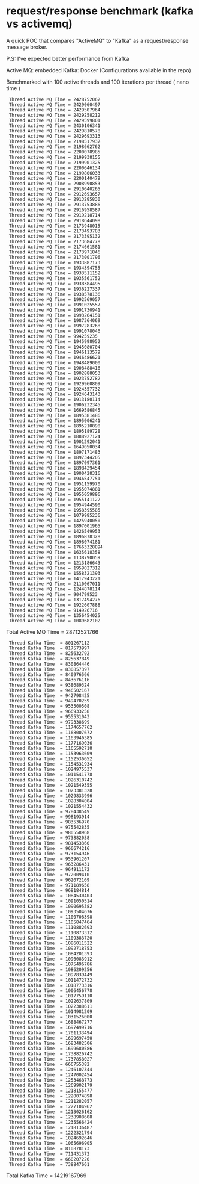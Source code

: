 # request/response benchmark (kafka vs activemq)
A quick POC that compares "ActiveMQ" to "Kafka" as a request/response message broker.


P.S: I've expected better performance from Kafka

Active MQ: embedded
Kafka: Docker (Configurations available in the repo)


Benchmarked with 100 active threads and 100 iterations per thread ( nano time )

	 Thread Active MQ Time = 2428752062
	 Thread Active MQ Time = 2429060497
	 Thread Active MQ Time = 2429507964
	 Thread Active MQ Time = 2429258212
	 Thread Active MQ Time = 2429599801
	 Thread Active MQ Time = 2430106341
	 Thread Active MQ Time = 2429810578
	 Thread Active MQ Time = 2429693313
	 Thread Active MQ Time = 2198517937
	 Thread Active MQ Time = 2198662762
	 Thread Active MQ Time = 2200078985
	 Thread Active MQ Time = 2199938155
	 Thread Active MQ Time = 2199901325
	 Thread Active MQ Time = 2200646134
	 Thread Active MQ Time = 2199806033
	 Thread Active MQ Time = 2200140479
	 Thread Active MQ Time = 2908990853
	 Thread Active MQ Time = 2910640265
	 Thread Active MQ Time = 2912693657
	 Thread Active MQ Time = 2913285830
	 Thread Active MQ Time = 2913753886
	 Thread Active MQ Time = 2916958587
	 Thread Active MQ Time = 2919218714
	 Thread Active MQ Time = 2918644098
	 Thread Active MQ Time = 2173948015
	 Thread Active MQ Time = 2173493783
	 Thread Active MQ Time = 2173395132
	 Thread Active MQ Time = 2173684778
	 Thread Active MQ Time = 2174661581
	 Thread Active MQ Time = 2173971846
	 Thread Active MQ Time = 2173001796
	 Thread Active MQ Time = 1933887173
	 Thread Active MQ Time = 1934394755
	 Thread Active MQ Time = 1933511152
	 Thread Active MQ Time = 1935561752
	 Thread Active MQ Time = 1938384495
	 Thread Active MQ Time = 1936227337
	 Thread Active MQ Time = 1938578136
	 Thread Active MQ Time = 1992569057
	 Thread Active MQ Time = 1991025557
	 Thread Active MQ Time = 1991730941
	 Thread Active MQ Time = 1993264151
	 Thread Active MQ Time = 1987364069
	 Thread Active MQ Time = 1997283268
	 Thread Active MQ Time = 1991078046
	 Thread Active MQ Time = 994259235
	 Thread Active MQ Time = 1945998952
	 Thread Active MQ Time = 1945080704
	 Thread Active MQ Time = 1946113579
	 Thread Active MQ Time = 1946486621
	 Thread Active MQ Time = 1948489000
	 Thread Active MQ Time = 1908488416
	 Thread Active MQ Time = 1902888053
	 Thread Active MQ Time = 1923752782
	 Thread Active MQ Time = 1929960809
	 Thread Active MQ Time = 1924357732
	 Thread Active MQ Time = 1924643143
	 Thread Active MQ Time = 1913180114
	 Thread Active MQ Time = 1906232345
	 Thread Active MQ Time = 1669586845
	 Thread Active MQ Time = 1895381486
	 Thread Active MQ Time = 1895006241
	 Thread Active MQ Time = 1895210090
	 Thread Active MQ Time = 1895189728
	 Thread Active MQ Time = 1888927124
	 Thread Active MQ Time = 1901292041
	 Thread Active MQ Time = 1649050034
	 Thread Active MQ Time = 1897171483
	 Thread Active MQ Time = 1897344205
	 Thread Active MQ Time = 1897097361
	 Thread Active MQ Time = 1898429454
	 Thread Active MQ Time = 1900428316
	 Thread Active MQ Time = 1946547751
	 Thread Active MQ Time = 1951159970
	 Thread Active MQ Time = 1955074881
	 Thread Active MQ Time = 1955059896
	 Thread Active MQ Time = 1955141122
	 Thread Active MQ Time = 1954944590
	 Thread Active MQ Time = 1958395585
	 Thread Active MQ Time = 1079985236
	 Thread Active MQ Time = 1425940050
	 Thread Active MQ Time = 1897001965
	 Thread Active MQ Time = 1426549953
	 Thread Active MQ Time = 1896878328
	 Thread Active MQ Time = 1898074181
	 Thread Active MQ Time = 17663328894
	 Thread Active MQ Time = 1635618358
	 Thread Active MQ Time = 1138790059
	 Thread Active MQ Time = 1213186643
	 Thread Active MQ Time = 1959027312
	 Thread Active MQ Time = 1558321393
	 Thread Active MQ Time = 1417943221
	 Thread Active MQ Time = 2110067011
	 Thread Active MQ Time = 1244878114
	 Thread Active MQ Time = 904799523
	 Thread Active MQ Time = 1317494276
	 Thread Active MQ Time = 1922607888
	 Thread Active MQ Time = 914926716
	 Thread Active MQ Time = 1356454025
	 Thread Active MQ Time = 1089682102

Total Active MQ Time	= 28712521766

	 Thread Kafka Time 	= 801267112
	 Thread Kafka Time 	= 817573997
	 Thread Kafka Time 	= 825632792
	 Thread Kafka Time 	= 825637849
	 Thread Kafka Time 	= 830864446
	 Thread Kafka Time 	= 830857397
	 Thread Kafka Time 	= 840976566
	 Thread Kafka Time 	= 843676116
	 Thread Kafka Time 	= 938689324
	 Thread Kafka Time 	= 946502167
	 Thread Kafka Time 	= 942798425
	 Thread Kafka Time 	= 949470259
	 Thread Kafka Time 	= 953500508
	 Thread Kafka Time 	= 966933258
	 Thread Kafka Time 	= 955531043
	 Thread Kafka Time 	= 979338699
	 Thread Kafka Time 	= 1174657762
	 Thread Kafka Time 	= 1168007672
	 Thread Kafka Time 	= 1163946385
	 Thread Kafka Time 	= 1177169036
	 Thread Kafka Time 	= 1165592718
	 Thread Kafka Time 	= 1153963609
	 Thread Kafka Time 	= 1152536652
	 Thread Kafka Time 	= 1154531934
	 Thread Kafka Time 	= 1024975537
	 Thread Kafka Time 	= 1011541778
	 Thread Kafka Time 	= 1026310742
	 Thread Kafka Time 	= 1021549355
	 Thread Kafka Time 	= 1023381328
	 Thread Kafka Time 	= 1029833996
	 Thread Kafka Time 	= 1028304004
	 Thread Kafka Time 	= 1021554432
	 Thread Kafka Time 	= 978438549
	 Thread Kafka Time 	= 998193914
	 Thread Kafka Time 	= 983536970
	 Thread Kafka Time 	= 975542835
	 Thread Kafka Time 	= 980558968
	 Thread Kafka Time 	= 973882038
	 Thread Kafka Time 	= 981453360
	 Thread Kafka Time 	= 966674216
	 Thread Kafka Time 	= 973154946
	 Thread Kafka Time 	= 953961207
	 Thread Kafka Time 	= 963286431
	 Thread Kafka Time 	= 964911172
	 Thread Kafka Time 	= 972009410
	 Thread Kafka Time 	= 962072169
	 Thread Kafka Time 	= 971189658
	 Thread Kafka Time 	= 968184814
	 Thread Kafka Time 	= 1084530403
	 Thread Kafka Time 	= 1091050514
	 Thread Kafka Time 	= 1090695382
	 Thread Kafka Time 	= 1093504676
	 Thread Kafka Time 	= 1100708398
	 Thread Kafka Time 	= 1105847464
	 Thread Kafka Time 	= 1110882693
	 Thread Kafka Time 	= 1110873312
	 Thread Kafka Time 	= 1109383720
	 Thread Kafka Time 	= 1086011522
	 Thread Kafka Time 	= 1092718753
	 Thread Kafka Time 	= 1084201393
	 Thread Kafka Time 	= 1096083912
	 Thread Kafka Time 	= 1075496786
	 Thread Kafka Time 	= 1086209256
	 Thread Kafka Time 	= 1097839449
	 Thread Kafka Time 	= 1011472732
	 Thread Kafka Time 	= 1018773316
	 Thread Kafka Time 	= 1006456778
	 Thread Kafka Time 	= 1017759110
	 Thread Kafka Time 	= 1022637809
	 Thread Kafka Time 	= 1022388611
	 Thread Kafka Time 	= 1014981209
	 Thread Kafka Time 	= 1031526000
	 Thread Kafka Time 	= 1688467277
	 Thread Kafka Time 	= 1697499716
	 Thread Kafka Time 	= 1701133494
	 Thread Kafka Time 	= 1699697450
	 Thread Kafka Time 	= 1683482506
	 Thread Kafka Time 	= 1699680586
	 Thread Kafka Time 	= 1738826742
	 Thread Kafka Time 	= 1737858027
	 Thread Kafka Time 	= 666755382
	 Thread Kafka Time 	= 1246107344
	 Thread Kafka Time 	= 1247002454
	 Thread Kafka Time 	= 1253468773
	 Thread Kafka Time 	= 1269902179
	 Thread Kafka Time 	= 1218155477
	 Thread Kafka Time 	= 1220074898
	 Thread Kafka Time 	= 1211282057
	 Thread Kafka Time 	= 1227104962
	 Thread Kafka Time 	= 1213026162
	 Thread Kafka Time 	= 1238908608
	 Thread Kafka Time 	= 1235566424
	 Thread Kafka Time 	= 1218136487
	 Thread Kafka Time 	= 1222321794
	 Thread Kafka Time 	= 1024692646
	 Thread Kafka Time 	= 1065696905
	 Thread Kafka Time 	= 810878173
	 Thread Kafka Time 	= 711431372
	 Thread Kafka Time 	= 660207220
	 Thread Kafka Time 	= 738847661

Total Kafka Time = 14219167969


